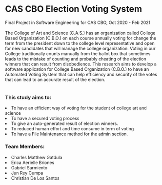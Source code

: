 # CAS CBO Election Voting System
Final Project in Software Engineering for CAS CBO, Oct 2020 - Feb 2021
<br>
<br>
The College of Art and Science (C.A.S.) has an organization called College Based Organization (C.B.O.) on each course annually voting for change the term from the president down to the college level representative and open for new candidates that will manage the college organization. Voting in our College traditionally counts manually from the ballot box that sometimes leads to the mistake of counting and probably cheating of the election winners that can result from disobedience. This research aims to develop a software application for College Based Organization (C.B.O.) to have an Automated Voting System that can help efficiency and security of the votes that can lead to an accurate result of the election.
<br>
<br>
<h3>This study aims to:</h3>
<li>To have an efficient way of voting for the student of college art and science</li>
<li>To have a secured voting process</li>
<li>To give an auto-generated result of election winners.</li>
<li>To reduced human effort and time consume in term of voting</li>
<li>To have a File Maintenance method for the admin section.</li>

<h3>Team Members:</h3>
<li>Charles Matthew Gatdula</li>
<li>Erica Aerielle Briones</li>
<li>Gabriel Sarmiento</li>
<li>Jun Rey Cumpa</li>
<li>Christian De Los Santos</li>
